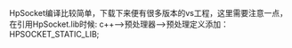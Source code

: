 HpSocket编译比较简单，下载下来便有很多版本的vs工程，这里需要注意一点，在引用HpSocket.lib时候:
c++-->预处理器-->预处理定义添加：HPSOCKET_STATIC_LIB;